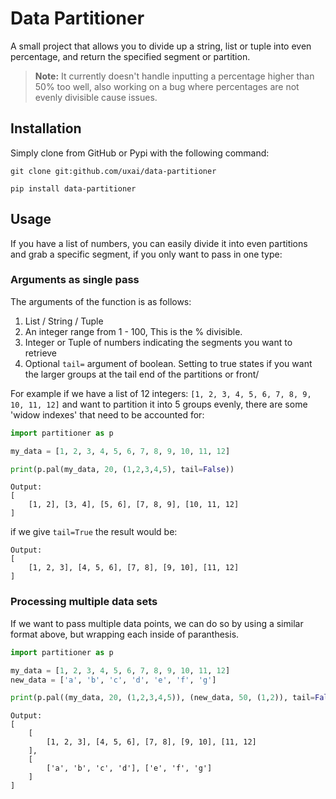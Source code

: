 # Data Partitioner
A small project that allows you to divide up a string, list or tuple into even percentage, and return the specified segment or partition.

> **Note:** It currently doesn't handle inputting a percentage higher than 50% too well, also working on a bug where percentages are not evenly divisible cause issues.

## Installation
Simply clone from GitHub or Pypi with the following command:
```
git clone git:github.com/uxai/data-partitioner
```
```
pip install data-partitioner
```

## Usage
If you have a list of numbers, you can easily divide it into even partitions and grab a specific segment, if you only want to pass in one type:

### Arguments as single pass
The arguments of the function is as follows:
1. List / String / Tuple
2. An integer range from 1 - 100, This is the % divisible.
3. Integer or Tuple of numbers indicating the segments you want to retrieve
4. Optional `tail=` argument of boolean. Setting to true states if you want the larger groups at the tail end of the partitions or front/

For example if we have a list of 12 integers: `[1, 2, 3, 4, 5, 6, 7, 8, 9, 10, 11, 12]` and want to partition it into 5 groups evenly, there are some 'widow indexes' that need to be accounted for:
```python
import partitioner as p

my_data = [1, 2, 3, 4, 5, 6, 7, 8, 9, 10, 11, 12]

print(p.pal(my_data, 20, (1,2,3,4,5), tail=False))
```
```
Output:
[
    [1, 2], [3, 4], [5, 6], [7, 8, 9], [10, 11, 12]
]
```
if we give `tail=True` the result would be:
```
Output:
[
    [1, 2, 3], [4, 5, 6], [7, 8], [9, 10], [11, 12]
]
```

### Processing multiple data sets
If we want to pass multiple data points, we can do so by using a similar format above, but wrapping each inside of paranthesis.
```python
import partitioner as p

my_data = [1, 2, 3, 4, 5, 6, 7, 8, 9, 10, 11, 12]
new_data = ['a', 'b', 'c', 'd', 'e', 'f', 'g']

print(p.pal((my_data, 20, (1,2,3,4,5)), (new_data, 50, (1,2)), tail=False))
```
```
Output:
[
    [
        [1, 2, 3], [4, 5, 6], [7, 8], [9, 10], [11, 12]
    ], 
    [
        ['a', 'b', 'c', 'd'], ['e', 'f', 'g']
    ]
]
```